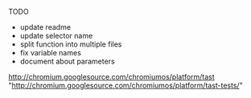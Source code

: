 TODO
* update readme
* update selector name
* split function into multiple files
* fix variable names
* document about parameters

http://chromium.googlesource.com/chromiumos/platform/tast
"http://chromium.googlesource.com/chromiumos/platform/tast-tests/"

